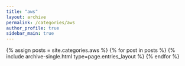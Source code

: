 ```yaml
---
title: "aws"
layout: archive
permalink: /categories/aws
author_profile: true
sidebar_main: true
---
```


{% assign posts = site.categories.aws %}
{% for post in posts %} {% include archive-single.html type=page.entries_layout %} {% endfor %}